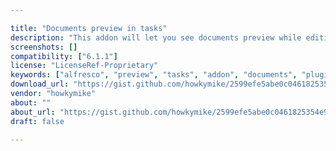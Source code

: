 ```yaml
---

title: "Documents preview in tasks"
description: "This addon will let you see documents preview while editing tasks. Many people requested it, the void of the right side of your screen is finally used. Owner howkymike Versions tested on Community 6.1.1, but should work on most Alfresco versions License Type Project Page https://gist.github.com/howkymike/2599efe5abe0c0461825354e967ef74d Download Page https://gist.github.com/howkymike/2599efe5abe0c0461825354e967ef74d Tags workflows, documents preview, tasks Component Type Workflows Extension Points Custom Installation AMP Products Share Web Client [TODO: screenshots]"
screenshots: []
compatibility: ["6.1.1"]
license: "LicenseRef-Proprietary"
keywords: ["alfresco", "preview", "tasks", "addon", "documents", "plugin", "community", "workflows"]
download_url: "https://gist.github.com/howkymike/2599efe5abe0c0461825354e967ef74d"
vendor: "howkymike"
about: ""
about_url: "https://gist.github.com/howkymike/2599efe5abe0c0461825354e967ef74d"
draft: false

---
```

